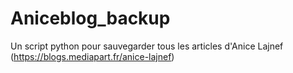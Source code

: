 # Aniceblog_backup
Un script python pour sauvegarder tous les articles d'Anice Lajnef (https://blogs.mediapart.fr/anice-lajnef)

